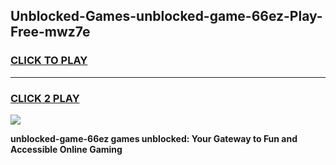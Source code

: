 
## Unblocked-Games-unblocked-game-66ez-Play-Free-mwz7e
<h3>
<a href="https://premium76.site?title=unblocked-game-66ez&ref=18A1">CLICK TO PLAY</a></h3>
<hr>

<h3>
<a href="https://premium76.site?title=unblocked-game-66ez&ref=18A1">CLICK 2 PLAY</a>
  
</h3>

<a href="https://premium76.site?title=unblocked-game-66ez&ref=18A1"><img src="https://clearcache.store/games.png"></a>


**unblocked-game-66ez games unblocked: Your Gateway to Fun and Accessible Online Gaming**
